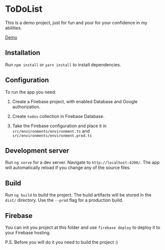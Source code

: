 # ToDoList

This is a demo project, just for fun and your for your confidence in my abilities.

[Demo](https://todolist-78f2e.firebaseapp.com)

## Installation

Run `npm install` or `yarn install` to install dependencies.

## Configuration

To run the app you need:

1) Create a Firebase project, with enabled Database and Google authorization.

2) Create `todos` collection in Firebase Database.

3) Take the Firebase configuration and place it in `src/environments/environment.ts` and `src/environments/environment.prod.ts` 

## Development server

Run `ng serve` for a dev server. Navigate to `http://localhost:4200/`. The app will automatically reload if you change any of the source files.

## Build

Run `ng build` to build the project. The build artifacts will be stored in the `dist/` directory. Use the `--prod` flag for a production build.

## Firebase

You can init you project at this folder and use `firebase deploy` to deploy it to your Firebase hosting.

P.S. Before you will do it you need to build the project :)
